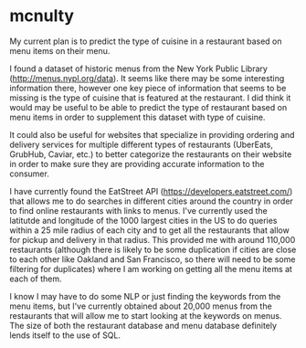 # mcnulty

My current plan is to predict the type of cuisine in a restaurant based on menu items on their menu.

I found a dataset of historic menus from the New York Public Library (http://menus.nypl.org/data). It seems like there may be some interesting information there, however one key piece of information that seems to be missing is the type of cuisine that is featured at the restaurant. I did think it would may be useful to be able to predict the type of restaurant based on menu items in order to supplement this dataset with type of cuisine.

It could also be useful for websites that specialize in providing ordering and delivery services for multiple different types of restaurants (UberEats, GrubHub, Caviar, etc.) to better categorize the restaurants on their website in order to make sure they are providing accurate information to the consumer.

I have currently found the EatStreet API (https://developers.eatstreet.com/) that allows me to do searches in different cities around the country in order to find online restaurants with links to menus. I've currently used the latitutde and longitude of the 1000 largest cities in the US to do queries within a 25 mile radius of each city and to get all the restaurants that allow for pickup and delivery in that radius. This provided me with around 110,000 restaurants (although there is likely to be some duplication if cities are close to each other like Oakland and San Francisco, so there will need to be some filtering for duplicates) where I am working on getting all the menu items at each of them.

I know I may have to do some NLP or just finding the keywords from the menu items, but I've currently obtained about 20,000 menus from the restaurants that will allow me to start looking at the keywords on menus. The size of both the restaurant database and menu database definitely lends itself to the use of SQL.

